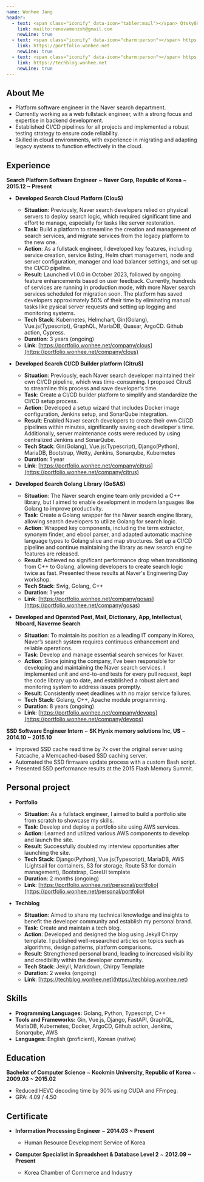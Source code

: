 ```yaml
---
name: Wonhee Jang
header:
  - text: <span class="iconify" data-icon="tabler:mail"></span> Qtsky89@gmail.com
    link: mailto:renovamenzxh@gmail.com
    newLine: true
  - text: <span class="iconify" data-icon="charm:person"></span> https://portfolio.wonhee.net
    link: https://portfolio.wonhee.net
    newLine: true
  - text: <span class="iconify" data-icon="charm:person"></span> https://techblog.wonhee.net
    link: https://techblog.wonhee.net
    newLine: true
---
```


## About Me
* Platform software engineer in the Naver search department.
* Currently working as a web fullstack engineer, with a strong focus and expertise in backend development.
* Established CI/CD pipelines for all projects and implemented a robust testing strategy to ensure code reliability.
* Skilled in cloud environments, with experience in migrating and adapting legacy systems to function effectively in the cloud.

## Experience

**Search Platform Software Engineer**
  ~ **Naver Corp, Republic of Korea**
  ~ **2015.12 ~ Present**

- **Developed Search Cloud Platform (ClouS)**
  - **Situation**: Previously, Naver search developers relied on physical servers to deploy search logic, which required significant time and effort to manage, especially for tasks like server restoration.
  - **Task**: Build a platform to streamline the creation and management of search services, and migrate services from the legacy platform to the new one.
  - **Action**: As a fullstack engineer, I developed key features, including service creation, service listing, Helm chart management, node and server configuration, manager and load balancer settings, and set up the CI/CD pipeline.
  - **Result**: Launched v1.0.0 in October 2023, followed by ongoing feature enhancements based on user feedback. Currently, hundreds of services are running in production mode, with more Naver search services scheduled for migration soon. The platform has saved developers approximately 50% of their time by eliminating manual tasks like pysical server requests and setting up logging and monitoring systems.
  - **Tech Stack**: Kubernetes, Helmchart, Gin(Golang), Vue.js(Typescript), GraphQL, MariaDB, Quasar, ArgoCD. Github action, Cypress.
  - **Duration**: 3 years (ongoing)
  - **Link**: [https://portfolio.wonhee.net/company/clous](https://portfolio.wonhee.net/company/clous)

- **Developed Search CI/CD Builder platform (CitruS)**
  - **Situation**: Previously, each Naver search developer maintained their own CI/CD pipeline, which was time-consuming. I proposed CitruS to streamline this process and save developer's time.
  - **Task**: Create a CI/CD builder platform to simplify and standardize the CI/CD setup process.
  - **Action**: Developed a setup wizard that includes Docker image configuration, Jenkins setup, and SonarQube integration.
  - **Result**: Enabled Naver search developers to create their own CI/CD pipelines within minutes, significantly saving each developer's time. Additionally, server maintenance costs were reduced by using centralized Jenkins and SonarQube.
  - **Tech Stack**: Gin(Golang), Vue.js(Typescript), Django(Python), MariaDB, Bootstrap, Wetty, Jenkins, Sonarqube, Kubernetes
  - **Duration**: 1 year
  - **Link**: [https://portfolio.wonhee.net/company/citrus](https://portfolio.wonhee.net/company/citrus)

- **Developed Search Golang Library (GoSAS)**
  - **Situation**: The Naver search engine team only provided a C++ library, but I aimed to enable development in modern languages like Golang to improve productivity.
  - **Task**: Create a Golang wrapper for the Naver search engine library, allowing search developers to utilize Golang for search logic.
  - **Action**: Wrapped key components, including the term extractor, synonym finder, and ebool parser, and adapted automatic machine language types to Golang slice and map structures. Set up a CI/CD pipeline and continue maintaining the library as new search engine features are released.
  - **Result**: Achieved no significant performance drop when transitioning from C++ to Golang, allowing developers to create search logic twice as fast. Presented these results at Naver's Engineering Day workshop.
  - **Tech Stack**: Swig, Golang, C++
  - **Duration**: 1 year
  - **Link**: [https://portfolio.wonhee.net/company/gosas](https://portfolio.wonhee.net/company/gosas)

- **Developed and Operated Post, Mail, Dictionary, App, Intellectual, Nboard, Naverme Search**
  - **Situation**: To maintain its position as a leading IT company in Korea, Naver’s search system requires continuous enhancement and reliable operations.
  - **Task**: Develop and manage essential search services for Naver.
  - **Action**: Since joining the company, I’ve been responsible for developing and maintaining the Naver search services. I implemented unit and end-to-end tests for every pull request, kept the code library up to date, and established a robust alert and monitoring system to address issues promptly.
  - **Result**: Consistently meet deadlines with no major service failures.
  - **Tech Stack**: Golang, C++, Apache module programming.
  - **Duration**: 8 years (ongoing)
  - **Link**: [https://portfolio.wonhee.net/company/devops](https://portfolio.wonhee.net/company/devops)

**SSD Software Engineer Intern**
  ~ **SK Hynix memory solutions Inc, US**
  ~ **2014.10 ~ 2015.10**

- Improved SSD cache read time by 7x over the original server using Fatcache, a Memcached-based SSD caching server.
- Automated the SSD firmware update process with a custom Bash script.
- Presented SSD performance results at the 2015 Flash Memory Summit.

## Personal project
- **Portfolio**
  - **Situation**: As a fullstack engineer, I aimed to build a portfolio site from scratch to showcase my skills.
  - **Task**: Develop and deploy a portfolio site using AWS services.
  - **Action**: Learned and utilized various AWS components to develop and launch the site.
  - **Result**: Successfully doubled my interview opportunities after launching the site.
  - **Tech Stack**: Django(Python), Vue.js(Typescript), MariaDB, AWS (Lightsail for containers, S3 for storage, Route 53 for domain management), Bootstrap, CoreUI template
  - **Duration**: 2 months (ongoing)
  - **Link**: [https://portfolio.wonhee.net/personal/portfolio](https://portfolio.wonhee.net/personal/portfolio)

- **Techblog**
  - **Situation**: Aimed to share my technical knowledge and insights to benefit the developer community and establish my personal brand.
  - **Task**: Create and maintain a tech blog.
  - **Action**: Developed and designed the blog using Jekyll Chirpy template. I published well-researched articles on topics such as algorithms, design patterns, platform comparisons.
  - **Result**: Strengthened personal brand, leading to increased visibility and credibility within the developer community.
  - **Tech Stack**: Jekyll, Markdown, Chirpy Template
  - **Duration**: 2 weeks (ongoing)
  - **Link**: [https://techblog.wonhee.net](https://techblog.wonhee.net)
## Skills

- **Programming Languages:** Golang, Python, Typescript, C++
- **Tools and Frameworks:** Gin, Vue.js, Django, FastAPI, GraphQL, MariaDB, Kubernetes, Docker, ArgoCD, Github action, Jenkins, Sonarqube, AWS
- **Languages:** English (proficient), Korean (native)

## Education

**Bachelor of Computer Science**
  ~ **Kookmin University, Republic of Korea**
  ~ **2009.03 ~ 2015.02**

- Reduced HEVC decoding time by 30% using CUDA and FFmpeg.
- GPA: 4.09 / 4.50

## Certificate

- **Information Processing Engineer**
  ~ **2014.03 ~ Present**
  - Human Resource Development Service of Korea

- **Computer Specialist in Spreadsheet & Database Level 2**
  ~ **2012.09 ~ Present**
  - Korea Chamber of Commerce and Industry
